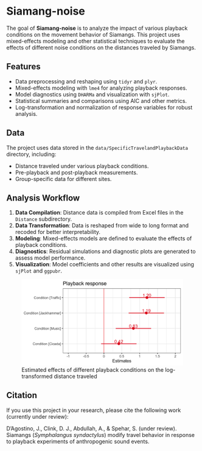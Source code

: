 
<!-- README.md is generated from README.Rmd. Please edit that file -->

# Siamang-noise

<!-- badges: start -->
<!-- badges: end -->

The goal of **Siamang-noise** is to analyze the impact of various
playback conditions on the movement behavior of Siamangs. This project
uses mixed-effects modeling and other statistical techniques to evaluate
the effects of different noise conditions on the distances traveled by
Siamangs.

## Features

- Data preprocessing and reshaping using `tidyr` and `plyr`.
- Mixed-effects modeling with `lme4` for analyzing playback responses.
- Model diagnostics using `DHARMa` and visualization with `sjPlot`.
- Statistical summaries and comparisons using AIC and other metrics.
- Log-transformation and normalization of response variables for robust
  analysis.

## Data

The project uses data stored in the `data/SpecificTravelandPlaybackData`
directory, including:

- Distance traveled under various playback conditions.
- Pre-playback and post-playback measurements.
- Group-specific data for different sites.

## Analysis Workflow

1.  **Data Compilation**: Distance data is compiled from Excel files in
    the `Distance` subdirectory.
2.  **Data Transformation**: Data is reshaped from wide to long format
    and recoded for better interpretability.
3.  **Modeling**: Mixed-effects models are defined to evaluate the
    effects of playback conditions.
4.  **Diagnostics**: Residual simulations and diagnostic plots are
    generated to assess model performance.
5.  **Visualization**: Model coefficients and other results are
    visualized using `sjPlot` and `ggpubr`.

<figure>
<img src="data/modeloutput.png"
alt="Estimated effects of different playback conditions on the log-transformed distance traveled" />
<figcaption aria-hidden="true">Estimated effects of different playback
conditions on the log-transformed distance traveled</figcaption>
</figure>

## Citation

If you use this project in your research, please cite the following work
(currently under review):

D’Agostino, J., Clink, D. J., Abdullah, A., & Spehar, S. (under review).
Siamangs (*Symphalangus syndactylus*) modify travel behavior in response
to playback experiments of anthropogenic sound events.
